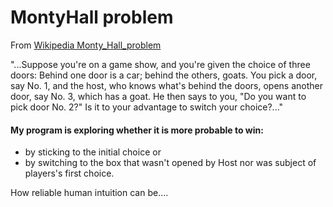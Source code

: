 # MontyHall problem 

From [Wikipedia Monty_Hall_problem](https://en.wikipedia.org/wiki/Monty_Hall_problem)

"...Suppose you're on a game show, and you're given the choice of three doors: Behind one door is a car; behind the others, goats. You pick a door, say No. 1, and the host, who knows what's behind the doors, opens another door, say No. 3, which has a goat. He then says to you, "Do you want to pick door No. 2?" Is it to your advantage to switch your choice?..."


#### My program is exploring whether it is more probable to win:
- by sticking to the initial choice or
- by switching to the box that wasn't opened by Host nor was subject of players's first choice.

How reliable human intuition can be....
